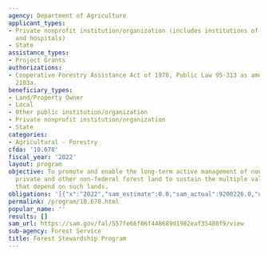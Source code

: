 ```yaml
---
agency: Department of Agriculture
applicant_types:
- Private nonprofit institution/organization (includes institutions of higher education
  and hospitals)
- State
assistance_types:
- Project Grants
authorizations:
- Cooperative Forestry Assistance Act of 1978, Public Law 95-313 as amended; 16 U.S.C.
  2103a.
beneficiary_types:
- Land/Property Owner
- Local
- Other public institution/organization
- Private nonprofit institution/organization
- State
categories:
- Agricultural - Forestry
cfda: '10.678'
fiscal_year: '2022'
layout: program
objective: To promote and enable the long-term active management of non-industrial
  private and other non-federal forest land to sustain the multiple values and uses
  that depend on such lands.
obligations: '[{"x":"2022","sam_estimate":0.0,"sam_actual":9200226.0,"usa_spending_actual":7871826.92},{"x":"2023","sam_estimate":10000000.0,"sam_actual":0.0,"usa_spending_actual":5083848.29},{"x":"2024","sam_estimate":0.0,"sam_actual":0.0,"usa_spending_actual":0.0}]'
permalink: /program/10.678.html
popular_name: ''
results: []
sam_url: https://sam.gov/fal/557fe66f06f448689d1982eaf35480f9/view
sub-agency: Forest Service
title: Forest Stewardship Program
---
```


